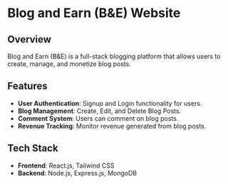 # Blog and Earn (B&E) Website

## Overview
Blog and Earn (B&E) is a full-stack blogging platform that allows users to create, manage, and monetize blog posts.

## Features
- **User Authentication**: Signup and Login functionality for users.
- **Blog Management**: Create, Edit, and Delete Blog Posts.
- **Comment System**: Users can comment on blog posts.
- **Revenue Tracking**: Monitor revenue generated from blog posts.

## Tech Stack
- **Frontend**: React.js, Tailwind CSS
- **Backend**: Node.js, Express.js, MongoDB
